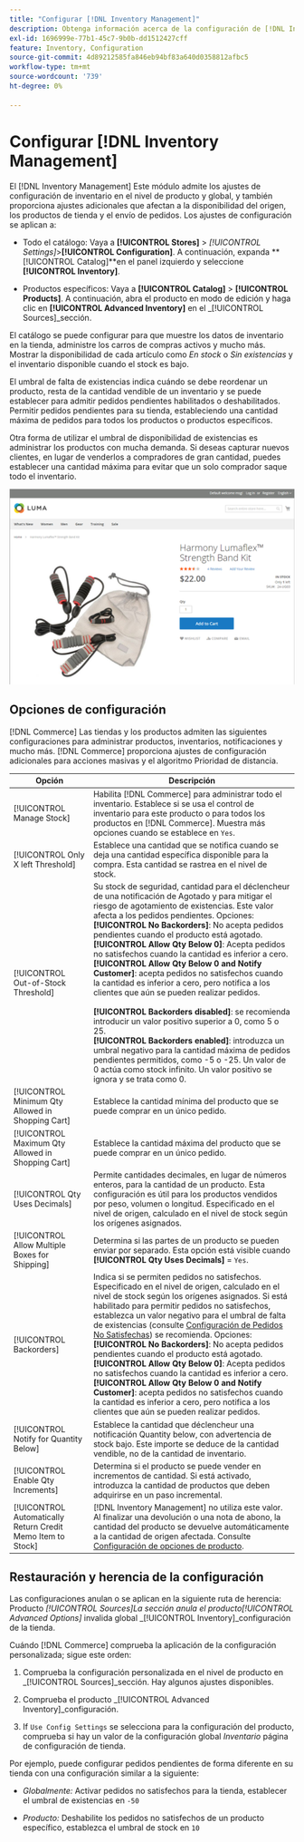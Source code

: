 ```yaml
---
title: "Configurar [!DNL Inventory Management]"
description: Obtenga información acerca de la configuración de [!DNL Inventory Management] opciones que determinan la disponibilidad del origen, los productos de la tienda y el envío del pedido.
exl-id: 1696999e-77b1-45c7-9b0b-dd1512427cff
feature: Inventory, Configuration
source-git-commit: 4d89212585fa846eb94bf83a640d0358812afbc5
workflow-type: tm+mt
source-wordcount: '739'
ht-degree: 0%

---
```


# Configurar [!DNL Inventory Management]

El [!DNL Inventory Management] Este módulo admite los ajustes de configuración de inventario en el nivel de producto y global, y también proporciona ajustes adicionales que afectan a la disponibilidad del origen, los productos de tienda y el envío de pedidos. Los ajustes de configuración se aplican a:

- Todo el catálogo: Vaya a **[!UICONTROL Stores]** > _[!UICONTROL Settings]_>**[!UICONTROL Configuration]**. A continuación, expanda **[!UICONTROL Catalog]**en el panel izquierdo y seleccione **[!UICONTROL Inventory]**.

- Productos específicos: Vaya a **[!UICONTROL Catalog]** > **[!UICONTROL Products]**. A continuación, abra el producto en modo de edición y haga clic en **[!UICONTROL Advanced Inventory]** en el _[!UICONTROL Sources]_sección.

El catálogo se puede configurar para que muestre los datos de inventario en la tienda, administre los carros de compras activos y mucho más. Mostrar la disponibilidad de cada artículo como _En stock_ o _Sin existencias_ y el inventario disponible cuando el stock es bajo.

El umbral de falta de existencias indica cuándo se debe reordenar un producto, resta de la cantidad vendible de un inventario y se puede establecer para admitir pedidos pendientes habilitados o deshabilitados. Permitir pedidos pendientes para su tienda, estableciendo una cantidad máxima de pedidos para todos los productos o productos específicos.

Otra forma de utilizar el umbral de disponibilidad de existencias es administrar los productos con mucha demanda. Si deseas capturar nuevos clientes, en lugar de venderlos a compradores de gran cantidad, puedes establecer una cantidad máxima para evitar que un solo comprador saque todo el inventario.

![Ejemplo de En existencia, solo queda 1](assets/storefront-stock-options-1-left.png)

## Opciones de configuración

[!DNL Commerce] Las tiendas y los productos admiten las siguientes configuraciones para administrar productos, inventarios, notificaciones y mucho más. [!DNL Commerce] proporciona ajustes de configuración adicionales para acciones masivas y el algoritmo Prioridad de distancia.

| Opción | Descripción |
|--|--|
| [!UICONTROL Manage Stock] | Habilita [!DNL Commerce] para administrar todo el inventario. Establece si se usa el control de inventario para este producto o para todos los productos en [!DNL Commerce]. Muestra más opciones cuando se establece en `Yes`. |
| [!UICONTROL Only X left Threshold] | Establece una cantidad que se notifica cuando se deja una cantidad específica disponible para la compra. Esta cantidad se rastrea en el nivel de stock. |
| [!UICONTROL Out-of-Stock Threshold] | Su stock de seguridad, cantidad para el déclencheur de una notificación de Agotado y para mitigar el riesgo de agotamiento de existencias. Este valor afecta a los pedidos pendientes. Opciones:<br />**[!UICONTROL No Backorders]**: No acepta pedidos pendientes cuando el producto está agotado.<br />**[!UICONTROL Allow Qty Below 0]**: Acepta pedidos no satisfechos cuando la cantidad es inferior a cero.<br />**[!UICONTROL Allow Qty Below 0 and Notify Customer]**: acepta pedidos no satisfechos cuando la cantidad es inferior a cero, pero notifica a los clientes que aún se pueden realizar pedidos.<br /><br />**[!UICONTROL Backorders disabled]**: se recomienda introducir un valor positivo superior a 0, como 5 o 25. <br/>**[!UICONTROL Backorders enabled]**: introduzca un umbral negativo para la cantidad máxima de pedidos pendientes permitidos, como -5 o -25. Un valor de 0 actúa como stock infinito. Un valor positivo se ignora y se trata como 0. |
| [!UICONTROL Minimum Qty Allowed in Shopping Cart] | Establece la cantidad mínima del producto que se puede comprar en un único pedido. |
| [!UICONTROL Maximum Qty Allowed in Shopping Cart] | Establece la cantidad máxima del producto que se puede comprar en un único pedido. |
| [!UICONTROL Qty Uses Decimals] | Permite cantidades decimales, en lugar de números enteros, para la cantidad de un producto. Esta configuración es útil para los productos vendidos por peso, volumen o longitud. Especificado en el nivel de origen, calculado en el nivel de stock según los orígenes asignados. |
| [!UICONTROL Allow Multiple Boxes for Shipping] | Determina si las partes de un producto se pueden enviar por separado. Esta opción está visible cuando **[!UICONTROL Qty Uses Decimals]** = `Yes`. |
| [!UICONTROL Backorders] | Indica si se permiten pedidos no satisfechos. Especificado en el nivel de origen, calculado en el nivel de stock según los orígenes asignados. Si está habilitado para permitir pedidos no satisfechos, establezca un valor negativo para el umbral de falta de existencias (consulte [Configuración de Pedidos No Satisfechas](backorders.md)) se recomienda. Opciones:<br />**[!UICONTROL No Backorders]**: No acepta pedidos pendientes cuando el producto está agotado.<br />**[!UICONTROL Allow Qty Below 0]**: Acepta pedidos no satisfechos cuando la cantidad es inferior a cero.<br />**[!UICONTROL Allow Qty Below 0 and Notify Customer]**: acepta pedidos no satisfechos cuando la cantidad es inferior a cero, pero notifica a los clientes que aún se pueden realizar pedidos. |
| [!UICONTROL Notify for Quantity Below] | Establece la cantidad que déclencheur una notificación Quantity below, con advertencia de stock bajo. Este importe se deduce de la cantidad vendible, no de la cantidad de inventario. |
| [!UICONTROL Enable Qty Increments] | Determina si el producto se puede vender en incrementos de cantidad. Si está activado, introduzca la cantidad de productos que deben adquirirse en un paso incremental. |
| [!UICONTROL Automatically Return Credit Memo Item to Stock] | [!DNL Inventory Management] no utiliza este valor. Al finalizar una devolución o una nota de abono, la cantidad del producto se devuelve automáticamente a la cantidad de origen afectada. Consulte [Configuración de opciones de producto](product-options.md). |

## Restauración y herencia de la configuración

Las configuraciones anulan o se aplican en la siguiente ruta de herencia: Producto _[!UICONTROL Sources]_La sección anula el producto_[!UICONTROL Advanced Options]_ invalida global _[!UICONTROL Inventory]_configuración de la tienda.

Cuándo [!DNL Commerce] comprueba la aplicación de la configuración personalizada; sigue este orden:

1. Comprueba la configuración personalizada en el nivel de producto en _[!UICONTROL Sources]_sección. Hay algunos ajustes disponibles.

1. Comprueba el producto _[!UICONTROL Advanced Inventory]_configuración.

1. If `Use Config Settings` se selecciona para la configuración del producto, comprueba si hay un valor de la configuración global _Inventario_ página de configuración de tienda.

Por ejemplo, puede configurar pedidos pendientes de forma diferente en su tienda con una configuración similar a la siguiente:

- _Globalmente:_ Activar pedidos no satisfechos para la tienda, establecer el umbral de existencias en `-50`

- _Producto:_ Deshabilite los pedidos no satisfechos de un producto específico, establezca el umbral de stock en `10`
